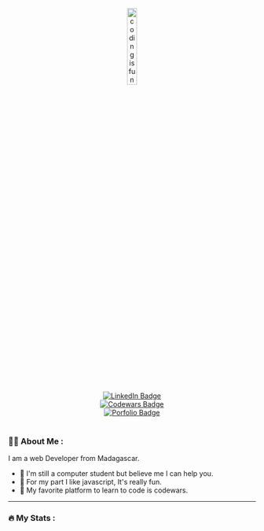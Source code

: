 <section id="header" align="center">
  <span align="center">
    <img src="https://media.giphy.com/media/2IudUHdI075HL02Pkk/giphy.gif" alt="coding is fun" width="20%"/>
    <div id="badges">
      <a href="https://www.linkedin.com/in/safidy-mariel-raherinotoavina-659612262/">
        <img src="https://img.shields.io/badge/LinkedIn-blue?style=for-the-badge&logo=linkedin&logoColor=white" alt="LinkedIn Badge"/>
      </a><br>
      <a href="https://www.codewars.com/users/ramasama/badges/large">
        <img src="https://img.shields.io/badge/Codewars-B1361E?style=for-the-badge&logo=Codewars&logoColor=white" alt="Codewars Badge"/>
      </a><br>
      <a href="">
        <img src="https://img.shields.io/badge/Porfolio-000000?style=for-the-badge&logo=About.me&logoColor=white" alt="Porfolio Badge"/>
      </a>
    </div><br>
    <img src="https://komarev.com/ghpvc/?username=your-github-raherinotoavina&style=flat-square&color=blue" alt=""/>
  </span>
 </section>

### :man_technologist: About Me :
  I am a web Developer from Madagascar.
  - :telescope: I'm still a computer student but believe me I can help you.
  - 🌱 For my part I like javascript, It's really fun.
  - 🤔 My favorite platform to learn to code is codewars.

---

### :fire: My Stats :
<div>
  <img src="https://github-readme-stats-sigma-five.vercel.app/api?username=raherinotoavina&show_icons=true&theme=radical&count_private=true&hide_border=true&include_all_commits=true" alt=""/>
</div>

<!--
**raherinotoavina/raherinotoavina** is a ✨ _special_ ✨ repository because its `README.md` (this file) appears on your GitHub profile.

Here are some ideas to get you started:

- 🔭 I’m currently working on ...
- 🌱 I’m currently learning ...
- 👯 I’m looking to collaborate on ...
- 🤔 I’m looking for help with ...
- 💬 Ask me about ...
- 📫 How to reach me: ...
- 😄 Pronouns: ...
- ⚡ Fun fact: ...
-->
